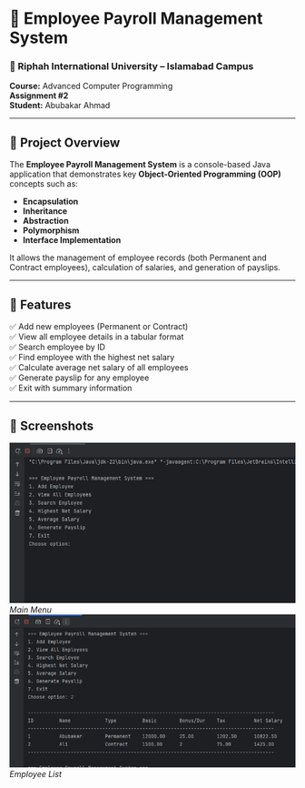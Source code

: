 # 💼 Employee Payroll Management System

### 🏫 Riphah International University – Islamabad Campus
**Course:** Advanced Computer Programming  
**Assignment #2**  
**Student:** Abubakar Ahmad

---

## 📘 Project Overview
The **Employee Payroll Management System** is a console-based Java application that demonstrates key **Object-Oriented Programming (OOP)** concepts such as:

- **Encapsulation**
- **Inheritance**
- **Abstraction**
- **Polymorphism**
- **Interface Implementation**

It allows the management of employee records (both Permanent and Contract employees), calculation of salaries, and generation of payslips.

---

## 🧩 Features
✅ Add new employees (Permanent or Contract)  
✅ View all employee details in a tabular format  
✅ Search employee by ID  
✅ Find employee with the highest net salary  
✅ Calculate average net salary of all employees  
✅ Generate payslip for any employee  
✅ Exit with summary information

---

## 📸 Screenshots
![Main Menu](Main_Menu.png)
*Main Menu*
![Employee List](Employee_List.png)
*Employee List*